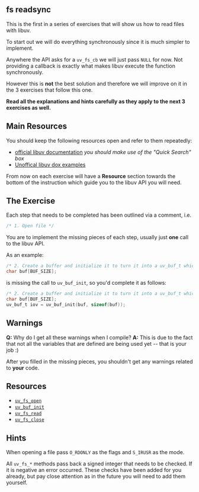 ## fs readsync

This is the first in a series of exercises that will show us how to read files with libuv.

To start out we will do everything synchronously since it is much simpler to implement. 

Anywhere the API asks for a `uv_fs_cb` we will just pass `NULL` for now. 
Not providing a callback is exactly what makes libuv execute the function synchronously.

However this is **not** the best solution and therefore we will improve on it in the 3 exercises that follow this one.

**Read all the explanations and hints carefully as they apply to the next 3 exercises as well.**

## Main Resources

You should keep the following resources open and refer to them repeatedly:

- [official libuv documentation](http://docs.libuv.org/en/latest/index.html) *you should make use of the "Quick Search" box*
- [Unoffical libuv dox examples](https://github.com/thlorenz/libuv-dox/tree/master/examples)

From now on each exercise will have a **Resource** section towards the bottom of the instruction which guide you to the libuv
API you will need.

## The Exercise

Each step that needs to be completed has been outlined via a comment, i.e.  

```c
/* 1. Open file */
```

You are to implement the missing pieces of each step, usually just **one** call to the libuv API.

As an example:

```c
/* 2. Create a buffer and initialize it to turn it into a uv_buf_t which adds length field */
char buf[BUF_SIZE];
```

is missing the call to `uv_buf_init`, so you'd complete it as follows:

```c
/* 2. Create a buffer and initialize it to turn it into a uv_buf_t which adds length field */
char buf[BUF_SIZE];
uv_buf_t iov = uv_buf_init(buf, sizeof(buf));
```

## Warnings

**Q:** Why do I get all these warnings when I compile? 
**A:** This is due to the fact that not all the variables that are defined are being used yet -- that is your job :)

After you filled in the missing pieces, you shouldn't get any warnings related to **your** code.

## Resources

- [`uv_fs_open`](http://docs.libuv.org/en/latest/fs.html#c.uv_fs_open)
- [`uv_buf_init`](http://docs.libuv.org/en/latest/misc.html#c.uv_buf_init)
- [`uv_fs_read`](http://docs.libuv.org/en/latest/fs.html#c.uv_fs_read)
- [`uv_fs_close`](http://docs.libuv.org/en/latest/fs.html#c.uv_fs_close)

## Hints

When opening a file pass `O_RDONLY` as the flags and `S_IRUSR` as the mode.

All `uv_fs_*` methods pass back a signed integer that needs to be checked. If it is negative an error occurred.
These checks have been added for you already, but pay close attention as in the future you will need to add them
yourself.

